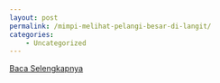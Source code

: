 ```yaml
---
layout: post
permalink: /mimpi-melihat-pelangi-besar-di-langit/
categories:
    - Uncategorized
---
```


[Baca Selengkapnya](/05)